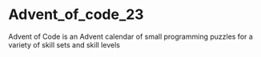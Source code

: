 # Advent_of_code_23
Advent of Code is an Advent calendar of small programming puzzles for a variety of skill sets and skill levels
